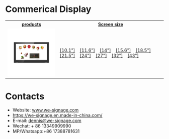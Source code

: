 # Commerical Display


<table textalign="center">
<tr>
    <th><a href="">products</a></th>
    <th><a href="">Screen size</a></th>
    
</tr>
<tr>
    <td width="33%"><a href=""><img src="./img/main_p_3.jpg" width="100%" height="auto"/></a></td>
    <td width="73%">
        <a href="./specification/10.1.png">[10.1"]</a>&nbsp;&nbsp;&nbsp;
        <a href="./specification/11.6.png">[11.6"]</a>&nbsp;&nbsp;&nbsp;
         <a href="./specification/14.png">[14"]</a>&nbsp;&nbsp;&nbsp;
          <a href="./specification/15.6.png">[15.6"]</a>&nbsp;&nbsp;&nbsp;
           <a href="./specification/18.5.png">[18.5"]</a>&nbsp;&nbsp;&nbsp;
            <a href="./specification/21.5.png">[21.5"]</a>&nbsp;&nbsp;&nbsp;
            <a href="./specification/24.png">[24"]</a>&nbsp;&nbsp;&nbsp;
            <a href="./specification/27.png">[27"]</a>&nbsp;&nbsp;&nbsp;
            <a href="./specification/32.png">[32"]</a>&nbsp;&nbsp;&nbsp;
            <a href="./specification/43.png">[43"]</a>
    </td>
   
</tr>

</table>

# Contacts

- Website: www.we-signage.com
- https://we-signage.en.made-in-china.com/
- E-mail: dennis@we-signage.com
- Wechat: + 86 13349909990
- MP/Whatsapp:+86 17388781631
